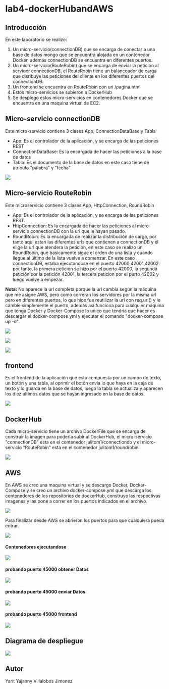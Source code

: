 # lab4-dockerHubandAWS

## Introducción

En este laboratorio se realizo:

  1. Un micro-servicio(connectionDB) que se encarga de conectar a una base de datos mongo que se encuentra alojada en un contenedor Docker, además connectionDB se encuentra en diferentes puertos.
  2. Un micro-servicio(RouteRobin) que se encarga de enviar la peticion al servidor connectionDB, el RouteRobin tiene un balanceador de carga que disribuye las peticiones del cliente en los diferentes puertos del connectionDB.
  3. Un frontend se encuentra en RouteRobin con uri /pagina.html
  4. Estos micro-servicios se subieron a DockerHub
  5. Se desplego estos micro-servicios en contenedores Docker que se encuentra en una maquina virtual de EC2.

## Micro-servicio connectionDB

Este micro-servicio contiene 3 clases App, ConnectionDataBase y Tabla

* App: Es el controlador de la aplicación, y se encarga de las peticiones REST
* ConnectionDataBase: Es la encargada de hacer las peticiones a la base de datos 
* Tabla: Es el documento de la base de datos en este caso tiene de atributo "palabra" y "fecha"

![](imagenes/Captura1.jpeg)

## Micro-servicio RouteRobin

Este microservicio contiene 3 clases App, HttpConnection, RoundRobin

* App: Es el controlador de la aplicación, y se encarga de las peticiones REST.
* HttpConnection: Es la encargada de hacer las peticiones al micro-servicio connectionDB con la url que le hayan pasado.
* RoundRobin: Es la encargada de realizar la distribución de carga, por tanto aqui estan las diferentes urls que contienen a connectionDB y él elige la url que atendera la petición, en este caso se realizo un RoundRobin, que basicamente sigue el orden de una lista y cuando llegue al último de la lista vuelve a comenzar. En este caso connectionDB, estaba ejecutandose en el puerto 42000,42001,42002. por tanto, la primera petición se hizo por el puerto 42000, la segunda petición por la petición 42001, la tercera peticion por el purto 42002 y luego vuelve a empezar.

**Nota:** No aparece la url completa porque la url cambia según la máquina que me asigne AWS, pero como correran los servidores por la misma url pero en diferentes puertos, lo que hice fue reutilizar la url con req.url() y le cambie simplemente el puerto, además asi funciona para cualquier máquina que tenga Docker y Docker-Compose lo unico que tendría que hacer es descargar el docker-compose.yml y ejecutar el comando "docker-compose up -d". 

![](imagenes/Captura14.PNG)

![](imagenes/Captura2.PNG)

![](imagenes/Captura3.jpeg)

## frontend

Es el frontend de la aplicación que esta compuesta por un campo de texto, un botón y una tabla, al oprimir el botón envia lo que haya en la caja de texto y lo guarda en la base de datos, luego la tabla se actualiza y aparecen los diez últimos datos que se hayan ingresado en la base de datos.

![](imagenes/Captura4.PNG)

## DockerHub

Cada micro-servicio tiene un archivo DockerFile que se encarga de construir la imagen para poderla subir al DockerHub, el micro-servicio "connectionDB" esta en el contenedor  julitom1/connectiondb y el micro-servicio "RouteRobin" esta en el contenedor julitom1/roundrobin.

![](imagenes/Captura5.PNG)

## AWS

En AWS se creo una maquina virtual y se descargo Docker, Docker-Compose y se creo un archivo docker-compose.yml que descarga los contenedores de los repositorios de dockerHub, construye las respectivas imagenes y las pone a correr en los puertos indicados en el archivo.

![](imagenes/Captura6.PNG)

Para finalizar desde AWS se abrieron los puertos para que cualquiera pueda entrar.

![](imagenes/Captura7.PNG)


#### Contenedores ejecutandose

![](imagenes/Captura8.PNG)


#### probando puerto 45000 obtener Datos

![](imagenes/Captura12.PNG)

#### probando puerto 45000 enviar Datos

![](imagenes/Captura13.PNG)

#### probando puerto 45000 frontend

![](imagenes/Captura11.PNG)

## Diagrama de despliegue

![](imagenes/Captura12.jpeg)

## Autor

Yarit Yajanny Villalobos Jimenez



